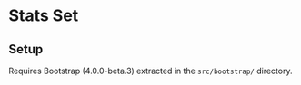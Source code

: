 # Stats Set

## Setup

Requires Bootstrap (4.0.0-beta.3) extracted in the `src/bootstrap/` directory.
